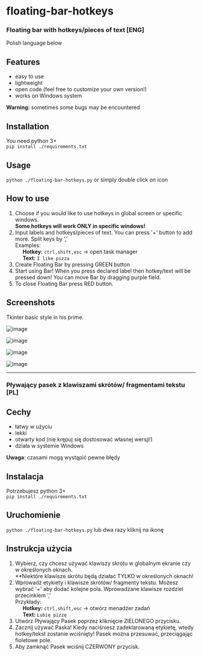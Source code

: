 # floating-bar-hotkeys

### Floating bar with hotkeys/pieces of text [ENG]
Polish language below

## Features
- easy to use
- lightweight
- open code (feel free to customize your own version!)
- works on Windows system

**Warning:** sometimes some bugs may be encountered

## Installation
You need python 3+ </br>
`pip install ./requirements.txt`

## Usage
`python ./floating-bar-hotkeys.py` or simply double click on icon

## How to use

1. Choose if you would like to use hotkeys in global screen or specific windows. <br/>**Some hotkeys will work ONLY in specific windows!**
2. Input labels and hotkeys/pieces of text. You can press '+' button to add more. Split keys by ','
<br/>Examples:
 </br>&nbsp;&nbsp;&nbsp;&nbsp; **Hotkey:**  `ctrl,shift,esc` -> open task manager
 </br>&nbsp;&nbsp;&nbsp;&nbsp; **Text:**  `I like pizza`
3. Create Floating Bar by pressing GREEN button
4. Start using Bar! When you press declared label then hotkey/text will be pressed down! You can move Bar by dragging purple field.
5. To close Floating Bar press RED button.

## Screenshots

Tkinter basic style in his prime.

![image](https://user-images.githubusercontent.com/57834846/213604541-48275a54-3531-449a-b1c6-7453eeb5792f.png)

![image](https://user-images.githubusercontent.com/57834846/213604678-9d5405ad-a9ed-4f04-9231-21614d7d7507.png)

![image](https://user-images.githubusercontent.com/57834846/213606312-9bd1a35b-0355-4c56-89c0-cb7fa148203d.png)

![image](https://user-images.githubusercontent.com/57834846/213604739-991c6de0-b1ce-4c18-8036-2e6fe5292745.png)

***

### Pływający pasek z klawiszami skrótów/ fragmentami tekstu [PL]

## Cechy
- łatwy w użyciu
- lekki
- otwarty kod (nie krępuj się dostosować własnej wersji!)
- działa w systemie Windows

**Uwaga**: czasami mogą wystąpić pewne błędy

## Instalacja
Potrzebujesz python 3+</br>
`pip install ./requirements.txt`

## Uruchomienie
`python ./floating-bar-hotkeys.py` lub dwa razy kliknij na ikonę

## Instrukcja użycia

1. Wybierz, czy chcesz używać klawiszy skrótu w globalnym ekranie czy w określonych oknach. <br/>**Niektóre klawisze skrótu będą działać TYLKO w określonych oknach!
2. Wprowadź etykiety i klawisze skrótów/ fragmenty tekstu. Możesz wybrać '+' aby dodać kolejne pola. Wprowadzane klawisze rozdziel przecinkiem ','
<br/>Przykłady:
 </br>&nbsp;&nbsp;&nbsp;&nbsp; **Hotkey:**  `ctrl,shift,esc` -> otwórz menadżer zadań
 </br>&nbsp;&nbsp;&nbsp;&nbsp; **Text:**  `Lubię pizzę`
3. Utwórz Pływający Pasek poprzez kliknięcie ZIELONEGO przycisku.
4. Zacznij używać Paska! Kiedy naciśniesz zadeklarowaną etykietę, wtedy hotkey/tekst zostanie wciśnięty! Pasek można przesuwać, przeciągając fioletowe pole.
5. Aby zamknąć Pasek wciśnij CZERWONY przycisk.
